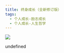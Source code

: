 ```yaml
---
title: 终身成长（全新修订版）
tags:
  - 个人成长-励志成长
  - 个人成长-人生哲学
---
```


![](https://cdn.weread.qq.com/weread/cover/59/YueWen_915642/s_YueWen_915642.jpg)

undefined